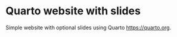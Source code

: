 # Quarto website with slides

Simple website with optional slides using Quarto <https://quarto.org>.